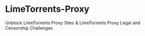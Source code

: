 # LimeTorrents-Proxy
Unblock LimeTorrents Proxy Sites &amp; LimeTorrents Proxy Legal and Censorship Challenges
